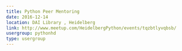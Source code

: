 ```yaml
---
title: Python Peer Mentoring
date: 2016-12-14
location: DAI Library , Heidelberg
link: http://www.meetup.com/HeidelbergPython/events/tqzbtlyvqbsb/
usergroup: pythonhd
type: usergroup
---
```

